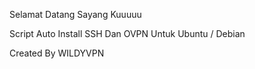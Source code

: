 Selamat Datang Sayang Kuuuuu


Script Auto Install SSH Dan OVPN Untuk Ubuntu / Debian

Created By WILDYVPN

